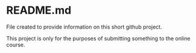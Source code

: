 # README.md

File created to provide information on this short github project.

This project is only for the purposes of submitting something to the 
online course.

